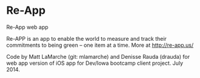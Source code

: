 Re-App
======

Re-App web app

Re-APP is an app to enable the world to measure and track their commitments to being green – one item at a time.
More at http://re-app.us/

Code by Matt LaMarche (git: mlamarche) and Denisse Rauda (drauda) for web app version of iOS app for Dev/Iowa bootcamp client project.
July 2014. 
